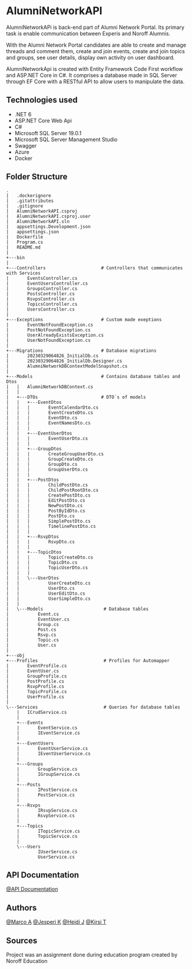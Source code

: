 # AlumniNetworkAPI

AlumniNetworkAPi is back-end part of Alumni Network Portal. Its primary task is enable communication between Experis and Noroff Alumnis. 

With the Alumni Network Portal candidates are able to create and manage threads and comment them, create and join events, create and join topics and groups, see user details, display own activity on user dashboard.

AlumniNetworkApi is created with Entity Framework Code First workflow and ASP.NET Core in C#. It comprises a database made in SQL Server through EF Core
with a RESTful API to allow users to manipulate the data. 

## Technologies used

* .NET 6
* ASP.NET Core Web Api
* C#
* Microsoft SQL Server 19.0.1
* Microsoft SQL Server Management Studio
* Swagger
* Azure
* Docker

## Folder Structure
```
.
|   .dockerignore
|   .gitattributes
|   .gitignore
|   AlumniNetworkAPI.csproj
|   AlumniNetworkAPI.csproj.user
|   AlumniNetworkAPI.sln
|   appsettings.Development.json
|   appsettings.json
|   Dockerfile
|   Program.cs
|   README.md
|   
+---bin
|
+---Controllers                     # Controllers that communicates with Services
|       EventsController.cs			
|       EventUsersController.cs		
|       GroupsController.cs			
|       PostsController.cs			
|       RsvpsController.cs			
|       TopicsController.cs			
|       UsersController.cs			
|       
+---Exceptions					    # Custom made exeptions
|       EventNotFoundException.cs		
|       PostNotFoundException.cs
|       UserAlreadyExistsException.cs
|       UserNotFoundException.cs
|       
+---Migrations					    # Database migrations
|       20230329064826_InitialDb.cs
|       20230329064826_InitialDb.Designer.cs
|       AlumniNetworkDBContextModelSnapshot.cs
|       
+---Models					        # Contains database tables and Dtos
|   |   AlumniNetworkDBContext.cs
|   |   
|   +---DTOs					    # DTO´s of models
|   |   +---EventDtos
|   |   |       EventCalendarDto.cs
|   |   |       EventCreateDto.cs
|   |   |       EventDto.cs
|   |   |       EventNamesDto.cs
|   |   |       
|   |   +---EventUserDtos
|   |   |       EventUserDto.cs
|   |   |       
|   |   +---GroupDtos
|   |   |       CreateGroupUserDto.cs
|   |   |       GroupCreateDto.cs
|   |   |       GroupDto.cs
|   |   |       GroupUserDto.cs
|   |   |       
|   |   +---PostDtos
|   |   |       ChildPostDto.cs
|   |   |       ChildPostRootDto.cs
|   |   |       CreatePostDto.cs
|   |   |       EditPostDto.cs
|   |   |       NewPostDto.cs
|   |   |       PostByIdDto.cs
|   |   |       PostDto.cs
|   |   |       SimplePostDto.cs
|   |   |       TimelinePostDto.cs
|   |   |       
|   |   +---RsvpDtos
|   |   |       RsvpDto.cs
|   |   |       
|   |   +---TopicDtos
|   |   |       TopicCreateDto.cs
|   |   |       TopicDto.cs
|   |   |       TopicUserDto.cs
|   |   |       
|   |   \---UserDtos
|   |           UserCreateDto.cs
|   |           UserDto.cs
|   |           UserEditDto.cs
|   |           UserSimpleDto.cs
|   |           
|   \---Models					     # Database tables
|           Event.cs
|           EventUser.cs
|           Group.cs
|           Post.cs
|           Rsvp.cs
|           Topic.cs
|           User.cs
|           
+---obj
+---Profiles					     # Profiles for Automapper
|       EventProfile.cs
|       EventUser.cs
|       GroupProfile.cs
|       PostProfile.cs
|       RsvpProfile.cs
|       TopicProfile.cs
|       UserProfile.cs
|       
\---Services					     # Queries for database tables				
    |   ICrudService.cs				
    |   
    +---Events
    |       EventService.cs
    |       IEventService.cs
    |       
    +---EventUsers
    |       EventUserService.cs
    |       IEventUserService.cs
    |       
    +---Groups
    |       GroupService.cs
    |       IGroupService.cs
    |       
    +---Posts
    |       IPostService.cs
    |       PostService.cs
    |       
    +---Rsvps
    |       IRsvpService.cs
    |       RsvpService.cs
    |       
    +---Topics
    |       ITopicService.cs
    |       TopicService.cs
    |       
    \---Users
            IUserService.cs
            UserService.cs
```
## API Documentation

[@API Documentation](/API_Documentation.pdf)

## Authors
[@Marco A](https://github.com/DeferredMonk)
[@Jesperi K](https://github.com/jespetius)
[@Heidi J](https://github.com/HeidiJoensuu)
[@Kirsi T](https://github.com/KipaTa)

## Sources
Project was an assignment done during education program created by Noroff Education
